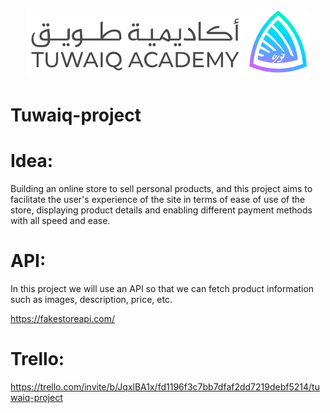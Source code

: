 <p align="center">
  <img src="Imges/1.png" />
</p>

# Tuwaiq-project
                                                                



# Idea:

Building an online store to sell personal products, and this project aims to facilitate the user's experience of the site in terms of ease of use of the store, displaying product details and enabling different payment methods with all speed and ease.




# API:

In this project we will use an API so that we can fetch product information such as images, description, price, etc.

https://fakestoreapi.com/ 




# Trello:

https://trello.com/invite/b/JqxlBA1x/fd1196f3c7bb7dfaf2dd7219debf5214/tuwaiq-project








 
 
